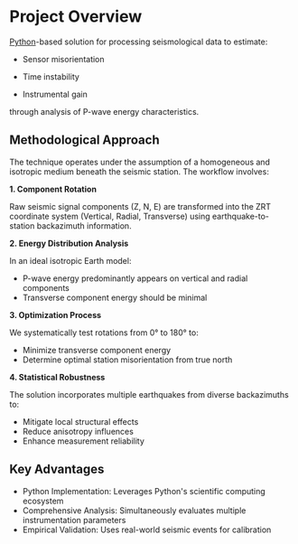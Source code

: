 # Project Overview

[Python](https://www.python.org/)-based solution for processing seismological data to estimate:

- Sensor misorientation

- Time instability

- Instrumental gain

through analysis of P-wave energy characteristics.

## Methodological Approach

The technique operates under the assumption of a homogeneous and isotropic medium beneath the seismic station. The workflow involves:

**1. Component Rotation**

Raw seismic signal components (Z, N, E) are transformed into the ZRT coordinate system (Vertical, Radial, Transverse) using earthquake-to-station backazimuth information.

**2. Energy Distribution Analysis**

In an ideal isotropic Earth model:
  - P-wave energy predominantly appears on vertical and radial components
  - Transverse component energy should be minimal

**3. Optimization Process**

We systematically test rotations from 0° to 180° to:
- Minimize transverse component energy
- Determine optimal station misorientation from true north

**4. Statistical Robustness**

The solution incorporates multiple earthquakes from diverse backazimuths to:
- Mitigate local structural effects
- Reduce anisotropy influences
- Enhance measurement reliability

## Key Advantages

- Python Implementation: Leverages Python's scientific computing ecosystem
- Comprehensive Analysis: Simultaneously evaluates multiple instrumentation parameters
- Empirical Validation: Uses real-world seismic events for calibration